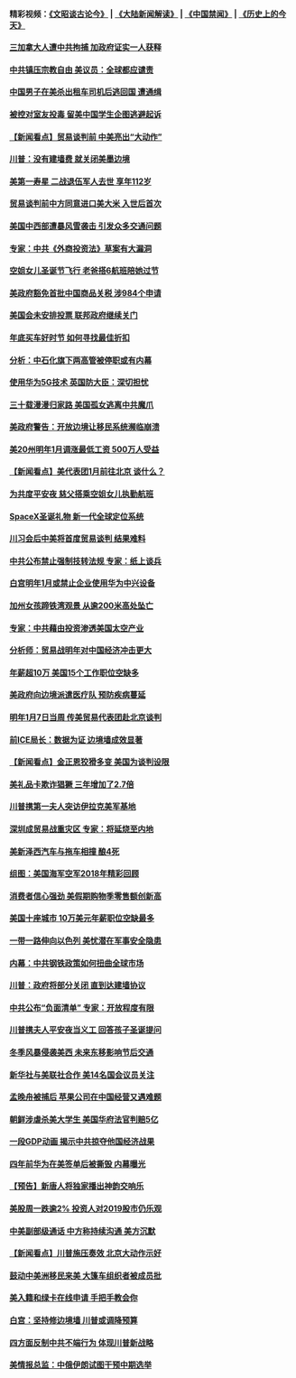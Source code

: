#### 精彩视频：[《文昭谈古论今》](https://github.com/gfw-breaker/wenzhao/blob/master/README.md?t=12291531) | [《大陆新闻解读》](https://github.com/gfw-breaker/ntdtv-comedy/blob/master/README.md?t=12291531) | [《中国禁闻》](https://github.com/gfw-breaker/ntdtv-news/blob/master/README.md?t=12291531) | [《历史上的今天》](https://github.com/gfw-breaker/today-in-history/blob/master/README.md?t=12291531) 

#### [三加拿大人遭中共拘捕 加政府证实一人获释](../pages/nsc412/n10939393.md?t=12291531) 

#### [中共镇压宗教自由 美议员：全球都应谴责](../pages/nsc412/n10939131.md?t=12291531) 

#### [中国男子在美杀出租车司机后逃回国 遭通缉](../pages/nsc412/n10939162.md?t=12291531) 

#### [被控对室友投毒 留美中国学生企图逃避起诉](../pages/nsc412/n10939143.md?t=12291531) 

#### [【新闻看点】贸易谈判前 中美亮出“大动作”](../pages/nsc412/n10938838.md?t=12291531) 

#### [川普：没有建墙费 就关闭美墨边境](../pages/nsc412/n10939011.md?t=12291531) 

#### [美第一寿星 二战退伍军人去世 享年112岁](../pages/nsc412/n10938878.md?t=12291531) 

#### [贸易谈判前中方同意进口美大米 入世后首次](../pages/nsc412/n10938719.md?t=12291531) 

#### [美国中西部遭暴风雪袭击 引发众多交通问题](../pages/nsc412/n10938423.md?t=12291531) 

#### [专家：中共《外商投资法》草案有大漏洞](../pages/nsc412/n10936926.md?t=12291531) 

#### [空姐女儿圣诞节飞行 老爸搭6航班陪她过节](../pages/nsc412/n10937569.md?t=12291531) 

#### [美政府豁免首批中国商品关税 涉984个申请](../pages/nsc412/n10937177.md?t=12291531) 

#### [美国会未安排投票 联邦政府继续关门](../pages/nsc412/n10936951.md?t=12291531) 

#### [年底买车好时节 如何寻找最佳折扣](../pages/nsc412/n10936868.md?t=12291531) 

#### [分析：中石化旗下两高管被停职或有内幕](../pages/nsc412/n10936480.md?t=12291531) 

#### [使用华为5G技术 英国防大臣：深切担忧](../pages/nsc412/n10936847.md?t=12291531) 

#### [三十载漫漫归家路 美国孤女逃离中共魔爪](../pages/nsc412/n10936863.md?t=12291531) 

#### [美政府警告：开放边境让移民系统濒临崩溃](../pages/nsc412/n10936858.md?t=12291531) 

#### [美20州明年1月调涨最低工资 500万人受益](../pages/nsc412/n10936813.md?t=12291531) 

#### [【新闻看点】美代表团1月前往北京 谈什么？](../pages/nsc412/n10936420.md?t=12291531) 

#### [为共度平安夜 慈父搭乘空姐女儿执勤航班](../pages/nsc412/n10936619.md?t=12291531) 

#### [SpaceX圣诞礼物 新一代全球定位系统](../pages/nsc412/n10936794.md?t=12291531) 

#### [川习会后中美将首度贸易谈判 结果难料](../pages/nsc412/n10936366.md?t=12291531) 

#### [中共公布禁止强制技转法规 专家：纸上谈兵](../pages/nsc412/n10936522.md?t=12291531) 

#### [白宫明年1月或禁止企业使用华为中兴设备](../pages/nsc412/n10936276.md?t=12291531) 

#### [加州女孩蹄铁湾观景 从逾200米高处坠亡](../pages/nsc412/n10935708.md?t=12291531) 

#### [专家：中共藉由投资渗透美国太空产业](../pages/nsc412/n10935605.md?t=12291531) 

#### [分析师：贸易战明年对中国经济冲击更大](../pages/nsc412/n10934732.md?t=12291531) 

#### [年薪超10万 美国15个工作职位空缺多](../pages/nsc412/n10934753.md?t=12291531) 

#### [美政府向边境派遣医疗队 预防疾病蔓延](../pages/nsc412/n10934482.md?t=12291531) 

#### [明年1月7日当周 传美贸易代表团赴北京谈判](../pages/nsc412/n10934528.md?t=12291531) 

#### [前ICE局长：数据为证 边境墙成效显著](../pages/nsc412/n10934433.md?t=12291531) 

#### [【新闻看点】金正恩狡猾多变 美国为谈判设限](../pages/nsc412/n10934183.md?t=12291531) 

#### [美礼品卡欺诈猖獗 三年增加了2.7倍](../pages/nsc412/n10934218.md?t=12291531) 

#### [川普携第一夫人突访伊拉克美军基地](../pages/nsc412/n10934352.md?t=12291531) 

#### [深圳成贸易战重灾区 专家：将延烧至内地](../pages/nsc412/n10934053.md?t=12291531) 

#### [美新泽西汽车与拖车相撞 酿4死](../pages/nsc412/n10933905.md?t=12291531) 

#### [组图：美国海军空军2018年精彩回顾](../pages/nsc412/n10933462.md?t=12291531) 

#### [消费者信心强劲 美假期购物季零售额创新高](../pages/nsc412/n10932860.md?t=12291531) 

#### [美国十座城市 10万美元年薪职位空缺最多](../pages/nsc412/n10927195.md?t=12291531) 

#### [一带一路伸向以色列 美忧潜在军事安全隐患](../pages/nsc412/n10932712.md?t=12291531) 

#### [内幕：中共钢铁政策如何扭曲全球市场](../pages/nsc412/n10932207.md?t=12291531) 

#### [川普：政府将部分关闭 直到达建墙协议](../pages/nsc412/n10932554.md?t=12291531) 

#### [中共公布“负面清单” 专家：开放程度有限](../pages/nsc412/n10932450.md?t=12291531) 

#### [川普携夫人平安夜当义工 回答孩子圣诞提问](../pages/nsc412/n10932348.md?t=12291531) 

#### [冬季风暴侵袭美西 未来东移影响节后交通](../pages/nsc412/n10932328.md?t=12291531) 

#### [新华社与美联社合作 美14名国会议员关注](../pages/nsc412/n10932196.md?t=12291531) 

#### [孟晚舟被捕后 苹果公司在中国经营又遇难题](../pages/nsc412/n10931515.md?t=12291531) 

#### [朝鲜涉虐杀美大学生 美国华府法官判赔5亿](../pages/nsc412/n10931032.md?t=12291531) 

#### [一段GDP动画 揭示中共掠夺他国经济战果](../pages/nsc412/n10930922.md?t=12291531) 

#### [四年前华为在美签单后被撕毁 内幕曝光](../pages/nsc412/n10930781.md?t=12291531) 

#### [【预告】新唐人将独家播出神韵交响乐](../pages/nsc412/n10912037.md?t=12291531) 

#### [美股周一跌逾2% 投资人对2019股市仍乐观](../pages/nsc412/n10930753.md?t=12291531) 

#### [中美副部级通话 中方称持续沟通 美方沉默](../pages/nsc412/n10930456.md?t=12291531) 

#### [【新闻看点】川普施压奏效 北京大动作示好](../pages/nsc412/n10930510.md?t=12291531) 

#### [鼓动中美洲移民来美 大篷车组织者被成员批](../pages/nsc412/n10930604.md?t=12291531) 

#### [美入籍和绿卡在线申请 手把手教会你](../pages/nsc412/n10930508.md?t=12291531) 

#### [白宫：坚持修边境墙 川普或调降预算](../pages/nsc412/n10930585.md?t=12291531) 

#### [四方面反制中共不端行为 体现川普新战略](../pages/nsc412/n10930171.md?t=12291531) 

#### [美情报总监：中俄伊朗试图干预中期选举](../pages/nsc412/n10930391.md?t=12291531) 

